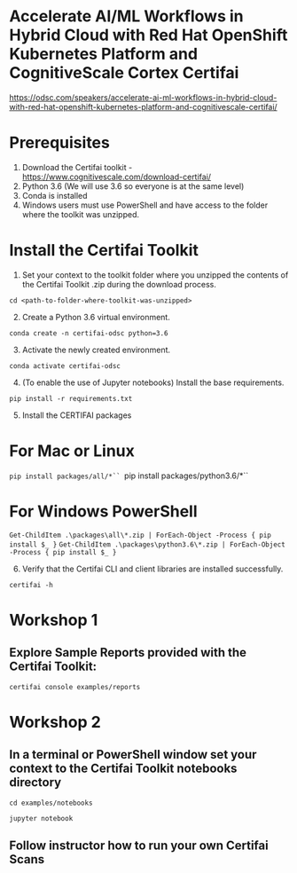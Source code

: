 # Accelerate AI/ML Workflows in Hybrid Cloud with Red Hat OpenShift Kubernetes Platform and CognitiveScale Cortex Certifai

https://odsc.com/speakers/accelerate-ai-ml-workflows-in-hybrid-cloud-with-red-hat-openshift-kubernetes-platform-and-cognitivescale-certifai/


# Prerequisites

1) Download the Certifai toolkit - https://www.cognitivescale.com/download-certifai/
2) Python 3.6 (We will use 3.6 so everyone is at the same level)
3) Conda is installed
4) Windows users must use PowerShell and have access to the folder where the toolkit was unzipped.

# Install the Certifai Toolkit

1) Set your context to the toolkit folder where you unzipped the contents of the Certifai Toolkit .zip during the download process.

`cd <path-to-folder-where-toolkit-was-unzipped>`

2) Create a Python 3.6 virtual environment.

`conda create -n certifai-odsc python=3.6`

3) Activate the newly created environment.

`conda activate certifai-odsc`

4) (To enable the use of Jupyter notebooks) Install the base requirements.

`pip install -r requirements.txt`

5) Install the CERTIFAI packages

# For Mac or Linux

`pip install packages/all/*``
`pip install packages/python3.6/*``

# For Windows PowerShell

`Get-ChildItem .\packages\all\*.zip | ForEach-Object -Process { pip install $_ }`
`Get-ChildItem .\packages\python3.6\*.zip | ForEach-Object -Process { pip install $_ }`

6) Verify that the Certifai CLI and client libraries are installed successfully.

`certifai -h`


# Workshop 1

## Explore Sample Reports provided with the Certifai Toolkit:

`certifai console examples/reports`

# Workshop 2

## In a terminal or PowerShell window set your context to the Certifai Toolkit notebooks directory

`cd examples/notebooks`

`jupyter notebook`

## Follow instructor how to run your own Certifai Scans
